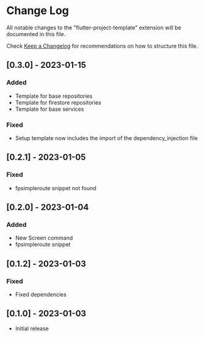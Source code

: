 # Change Log

All notable changes to the "flutter-project-template" extension will be documented in this file.

Check [Keep a Changelog](http://keepachangelog.com/) for recommendations on how to structure this file.

## [0.3.0] - 2023-01-15

### Added

- Template for base repositories
- Template for firestore repositories
- Template for base services

### Fixed

- Setup template now includes the import of the dependency_injection file

## [0.2.1] - 2023-01-05

### Fixed

- fpsimpleroute snippet not found

## [0.2.0] - 2023-01-04

### Added

- New Screen command
- fpsimpleroute snippet

## [0.1.2] - 2023-01-03

### Fixed

- Fixed dependencies

## [0.1.0] - 2023-01-03

- Initial release